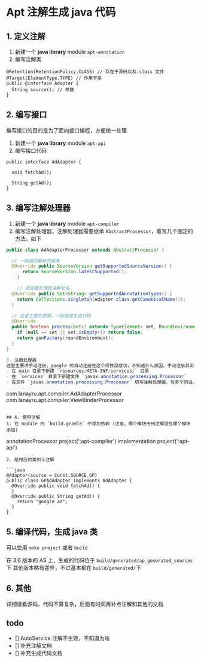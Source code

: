 # Apt 注解生成 java 代码

## 1. 定义注解

1. 新建一个 **java library** module `apt-annotation`
2. 编写注解类
```
@Retention(RetentionPolicy.CLASS) // 存在于源码以及.class 文件
@Target(ElementType.TYPE) // 作用于类
public @interface Adapter {
  String source(); // 参数
}
```

## 2. 编写接口
编写接口的目的是为了面向接口编程，方便统一处理
1. 新建一个 **java library** module `apt-api`
2. 编写接口代码
```
public interface AdAdapter {

  void fetchAd();

  String getAd();
}
```

## 3. 编写注解处理器
1. 新建一个 **java library** module `apt-compiler`
2. 编写注解处理器，注解处理器需要继承 `AbstractProcessor`，重写几个固定的方法，如下

```java
public class AdAdapterProcessor extends AbstractProcessor {

  // 一般返回最新的版本
  @Override public SourceVersion getSupportedSourceVersion() {
      return SourceVersion.latestSupported();
    }

    // 返回要处理的注解全名
  @Override public Set<String> getSupportedAnnotationTypes() {
    return Collections.singleton(Adapter.class.getCanonicalName());
  }

  // 这是主要的逻辑，一般就是生成代码
  @Override
  public boolean process(Set<? extends TypeElement> set, RoundEnvironment roundEnvironment) {
    if (null == set || set.isEmpty()) return false;
    return genFactory(roundEnvironment);
  }
}

3. 注册处理器
这里主要讲手动注册，google 的自动注册在这个项目没成功，不知道什么原因。手动注册其实也不麻烦，相对于自动注册更稳一点
- 在 main 目录下新建 `resources/META-INF/services/` 目录
- 在 `services` 目录下新建文件 `javax.annotation.processing.Processor`
- 在文件 `javax.annotation.processing.Processor` 填写注解处理器，有多个的话，每行写一个，如下
```
com.lanayru.apt.compiler.AdAdapterProcessor
com.lanayru.apt.compiler.ViewBinderProcessor
```

## 4. 使用注解
1. 在 module 的 `build.gradle` 中添加依赖 (注意，哪个模块用到注解就在哪个模块添加)
```
annotationProcessor project(':apt-compiler')
implementation project(':apt-api')
```
2. 给相应的类加上注解

```java
@Adapter(source = Const.SOURCE_GP)
public class GPAdAdapter implements AdAdapter {
  @Override public void fetchAd() {
  }
  @Override public String getAd() {
    return "google ad";
  }
}
```

## 5. 编译代码，生成 java 类
可以使用 `make project` 或者 `build`

在 3.6 版本的 AS 上，生成的代码位于 `build/generated/ap_generated_sources` 下
其他版本略有差异，不过基本都在 `build/generated/`下

## 6. 其他
详细请看源码，代码不算复杂，后面有时间再补点注解和其他的文档

## todo
- [] AutoService 注解不生效，不知道为啥
- [] 补充注解文档
- [] 补充生成代码文档